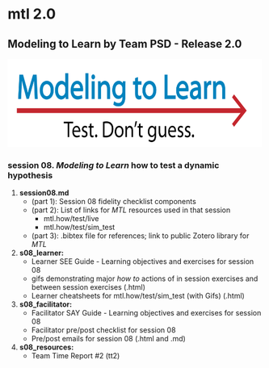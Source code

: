 # mtl 2.0

## Modeling to Learn by Team PSD - Release 2.0

<img src = "https://github.com/lzim/teampsd/blob/master/resources/logos/mtl_testdontguess_sm.png"
     height = "175" width = "650">

### session 08. *Modeling to Learn* how to test a **dynamic hypothesis**

1. **session08.md**
    - (part 1): Session 08 fidelity checklist components
    - (part 2): List of links for *MTL* resources used in that session
      - mtl.how/test/live
      - mtl.how/test/sim_test
    - (part 3): .bibtex file for references; link to public Zotero library for *MTL*
2. **s08_learner:**
    - Learner SEE Guide - Learning objectives and exercises for session 08
    - gifs demonstrating major *how to* actions of in session exercises and between session exercises (.html)
    - Learner cheatsheets for mtl.how/test/sim_test (with Gifs) (.html)
3. **s08_facilitator:**
    - Facilitator SAY Guide - Learning objectives and exercises for session 08
    - Facilitator pre/post checklist for session 08
    - Pre/post emails for session 08 (.html and .md)
4. **s08_resources:**
    - Team Time Report #2 (tt2)
